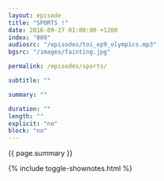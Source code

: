 ```yaml
---
layout: episode
title: "SPORTS !"
date: 2016-09-27 01:00:00 +1200
index: "009"
audiosrc: "/episodes/toi_ep9_olympics.mp3"
bgsrc: "/images/fainting.jpg"

permalink: /episodes/sports/

subtitle: ""

summary: ""

duration: ""
length: ""
explicit: "no"
block: "no" 
---
```

<section class="summary" markdown="1">

{{ page.summary }}

</section>

{% include toggle-shownotes.html %}

<section id="shownotes" class="hidden" markdown="1">


</section>
